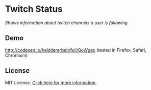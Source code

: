 # Twitch Status
_Shows information about twitch channels a user is following_

## Demo
http://codepen.io/heldderarbeit/full/GoWgeo (tested in Firefox, Safari, Chromium)

## License
MIT License. [Click here for more information.](LICENSE)
